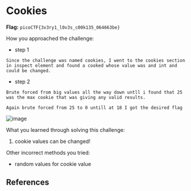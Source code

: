 # Cookies

**Flag:** `picoCTF{3v3ry1_l0v3s_c00k135_064663be}`

How you approached the challenge:

- step 1

```
Since the challenge was named cookies, I went to the cookies section in inspect element and found a cooked whose value was and int and could be changed.
```

- step 2

```
Brute forced from big values all the way down untll i found that 25 was the max cookie that was giving any valid results.

Again brute forced from 25 to 0 untill at 18 I got the desired flag
```


![image](https://github.com/user-attachments/assets/3c19477f-a04e-4df4-9478-70d6b449b5e8)


What you learned through solving this challenge:

1. cookie values can be changed!

Other incorrect methods you tried:
- random values for cookie value

References
-

